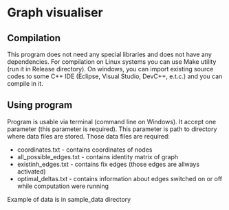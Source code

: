Graph visualiser
================

Compilation
-----------

This program does not need any special libraries and does not have any dependencies. For compilation on Linux systems you can use Make utility (run it in Release directory).
On windows, you can import existing source codes to some C++ IDE (Eclipse, Visual Studio, DevC++, e.t.c.) and you can compile in it.

Using program
-------------

Program is usable via terminal (command line on Windows). It accept one parameter (this parameter is required). This parameter is path to directory where data files are stored. Those data files are required:

* coordinates.txt - contains coordinates of nodes
* all_possible_edges.txt - contains identity matrix of graph
* existinh_edges.txt - contains fix edges (those edges are allways activated)
* optimal_deltas.txt - contains information about edges switched on or off while computation were running

Example of data is in sample_data directory
